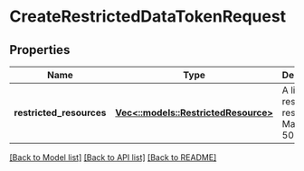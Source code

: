 # CreateRestrictedDataTokenRequest

## Properties
Name | Type | Description | Notes
------------ | ------------- | ------------- | -------------
**restricted_resources** | [**Vec<::models::RestrictedResource>**](RestrictedResource.md) | A list of restricted resources. Maximum: 50 | [default to null]

[[Back to Model list]](../README.md#documentation-for-models) [[Back to API list]](../README.md#documentation-for-api-endpoints) [[Back to README]](../README.md)


